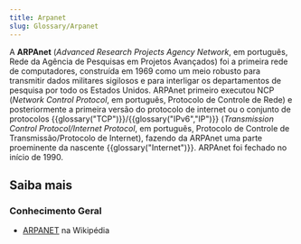 ```yaml
---
title: Arpanet
slug: Glossary/Arpanet
---
```


A **ARPAnet** (_Advanced Research Projects Agency Network_, em português, Rede da Agência de Pesquisas em Projetos Avançados) foi a primeira rede de computadores, construída em 1969 como um meio robusto para transmitir dados militares sigilosos e para interligar os departamentos de pesquisa por todo os Estados Unidos. ARPAnet primeiro executou NCP (_Network Control Protocol_, em português, Protocolo de Controle de Rede) e posteriormente a primeira versão do protocolo de internet ou o conjunto de protocolos {{glossary("TCP")}}/{{glossary("IPv6","IP")}} (_Transmission Control Protocol/Internet Protocol_, em português, Protocolo de Controle de Transmissão/Protocolo de Internet), fazendo da ARPAnet uma parte proeminente da nascente {{glossary("Internet")}}. ARPAnet foi fechado no início de 1990.

## Saiba mais

### Conhecimento Geral

- [ARPANET](https://pt.wikipedia.org/wiki/ARPANET) na Wikipédia
